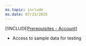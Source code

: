 ```yaml
---
ms.topic: include
ms.date: 07/23/2025
---
```


[!INCLUDE[Prerequisites - Account](prerequisites-account.md)]

- Access to sample data for testing
